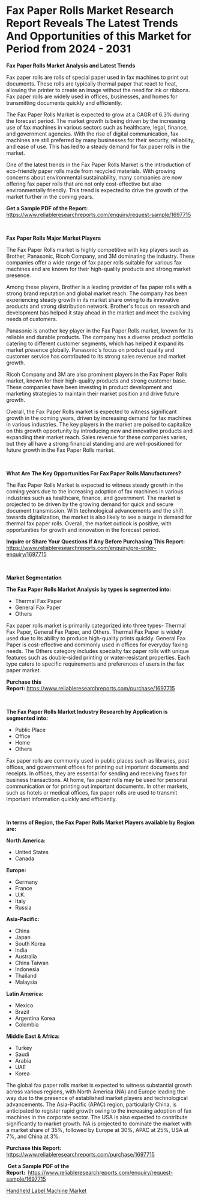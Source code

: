 <p><h1>Fax Paper Rolls Market Research Report Reveals The Latest Trends And Opportunities of this Market for Period from 2024 - 2031</h1></p><p><strong>Fax Paper Rolls Market Analysis and Latest Trends</strong></p>
<p><p>Fax paper rolls are rolls of special paper used in fax machines to print out documents. These rolls are typically thermal paper that react to heat, allowing the printer to create an image without the need for ink or ribbons. Fax paper rolls are widely used in offices, businesses, and homes for transmitting documents quickly and efficiently.</p><p>The Fax Paper Rolls Market is expected to grow at a CAGR of 6.3% during the forecast period. The market growth is being driven by the increasing use of fax machines in various sectors such as healthcare, legal, finance, and government agencies. With the rise of digital communication, fax machines are still preferred by many businesses for their security, reliability, and ease of use. This has led to a steady demand for fax paper rolls in the market.</p><p>One of the latest trends in the Fax Paper Rolls Market is the introduction of eco-friendly paper rolls made from recycled materials. With growing concerns about environmental sustainability, many companies are now offering fax paper rolls that are not only cost-effective but also environmentally friendly. This trend is expected to drive the growth of the market further in the coming years.</p></p>
<p><strong>Get a Sample PDF of the Report:&nbsp;</strong> <a href="https://www.reliableresearchreports.com/enquiry/request-sample/1697715">https://www.reliableresearchreports.com/enquiry/request-sample/1697715</a></p>
<p>&nbsp;</p>
<p><strong>Fax Paper Rolls Major Market Players</strong></p>
<p><p>The Fax Paper Rolls market is highly competitive with key players such as Brother, Panasonic, Ricoh Company, and 3M dominating the industry. These companies offer a wide range of fax paper rolls suitable for various fax machines and are known for their high-quality products and strong market presence.</p><p>Among these players, Brother is a leading provider of fax paper rolls with a strong brand reputation and global market reach. The company has been experiencing steady growth in its market share owing to its innovative products and strong distribution network. Brother's focus on research and development has helped it stay ahead in the market and meet the evolving needs of customers.</p><p>Panasonic is another key player in the Fax Paper Rolls market, known for its reliable and durable products. The company has a diverse product portfolio catering to different customer segments, which has helped it expand its market presence globally. Panasonic's focus on product quality and customer service has contributed to its strong sales revenue and market growth.</p><p>Ricoh Company and 3M are also prominent players in the Fax Paper Rolls market, known for their high-quality products and strong customer base. These companies have been investing in product development and marketing strategies to maintain their market position and drive future growth.</p><p>Overall, the Fax Paper Rolls market is expected to witness significant growth in the coming years, driven by increasing demand for fax machines in various industries. The key players in the market are poised to capitalize on this growth opportunity by introducing new and innovative products and expanding their market reach. Sales revenue for these companies varies, but they all have a strong financial standing and are well-positioned for future growth in the Fax Paper Rolls market.</p></p>
<p>&nbsp;</p>
<p><strong>What Are The Key Opportunities For Fax Paper Rolls Manufacturers?</strong></p>
<p><p>The Fax Paper Rolls Market is expected to witness steady growth in the coming years due to the increasing adoption of fax machines in various industries such as healthcare, finance, and government. The market is projected to be driven by the growing demand for quick and secure document transmission. With technological advancements and the shift towards digitalization, the market is also likely to see a surge in demand for thermal fax paper rolls. Overall, the market outlook is positive, with opportunities for growth and innovation in the forecast period.</p></p>
<p><strong>Inquire or Share Your Questions If Any Before Purchasing This Report:</strong> <a href="https://www.reliableresearchreports.com/enquiry/pre-order-enquiry/1697715">https://www.reliableresearchreports.com/enquiry/pre-order-enquiry/1697715</a></p>
<p>&nbsp;</p>
<p><strong>Market Segmentation</strong></p>
<p><strong>The Fax Paper Rolls Market Analysis by types is segmented into:</strong></p>
<p><ul><li>Thermal Fax Paper</li><li>General Fax Paper</li><li>Others</li></ul></p>
<p><p>Fax paper rolls market is primarily categorized into three types- Thermal Fax Paper, General Fax Paper, and Others. Thermal Fax Paper is widely used due to its ability to produce high-quality prints quickly. General Fax Paper is cost-effective and commonly used in offices for everyday faxing needs. The Others category includes specialty fax paper rolls with unique features such as double-sided printing or water-resistant properties. Each type caters to specific requirements and preferences of users in the fax paper market.</p></p>
<p><strong>Purchase this Report:&nbsp;</strong><a href="https://www.reliableresearchreports.com/purchase/1697715">https://www.reliableresearchreports.com/purchase/1697715</a></p>
<p>&nbsp;</p>
<p><strong>The Fax Paper Rolls Market Industry Research by Application is segmented into:</strong></p>
<p><ul><li>Public Place</li><li>Office</li><li>Home</li><li>Others</li></ul></p>
<p><p>Fax paper rolls are commonly used in public places such as libraries, post offices, and government offices for printing out important documents and receipts. In offices, they are essential for sending and receiving faxes for business transactions. At home, fax paper rolls may be used for personal communication or for printing out important documents. In other markets, such as hotels or medical offices, fax paper rolls are used to transmit important information quickly and efficiently.</p></p>
<p>&nbsp;</p>
<p><strong>In terms of Region, the Fax Paper Rolls Market Players available by Region are:</strong></p>
<p>
    <p> <strong> North America: </strong>
        <ul>
            <li>United States</li>
            <li>Canada</li>
        </ul>
        </p> 
    <p> <strong> Europe: </strong>
        <ul>
            <li>Germany</li>
            <li>France</li>
            <li>U.K.</li>
            <li>Italy</li>
            <li>Russia</li>
        </ul>
        </p> 
    <p> <strong> Asia-Pacific: </strong>
        <ul>
            <li>China</li>
            <li>Japan</li>
            <li>South Korea</li>
            <li>India</li>
            <li>Australia</li>
            <li>China Taiwan</li>
            <li>Indonesia</li>
            <li>Thailand</li>
            <li>Malaysia</li>
        </ul>
        </p> 
    <p> <strong> Latin America: </strong>
        <ul>
            <li>Mexico</li>
            <li>Brazil</li>
            <li>Argentina Korea</li>
            <li>Colombia</li>
        </ul>
        </p> 
    <p> <strong> Middle East & Africa: </strong>
        <ul>
            <li>Turkey</li>
            <li>Saudi</li>
            <li>Arabia</li>
            <li>UAE</li>
            <li>Korea</li>
        </ul>
    </p>
    </p>
<p><p>The global fax paper rolls market is expected to witness substantial growth across various regions, with North America (NA) and Europe leading the way due to the presence of established market players and technological advancements. The Asia-Pacific (APAC) region, particularly China, is anticipated to register rapid growth owing to the increasing adoption of fax machines in the corporate sector. The USA is also expected to contribute significantly to market growth. NA is projected to dominate the market with a market share of 35%, followed by Europe at 30%, APAC at 25%, USA at 7%, and China at 3%.</p></p>
<p><strong>Purchase this Report: </strong><a href="https://www.reliableresearchreports.com/purchase/1697715">https://www.reliableresearchreports.com/purchase/1697715</a></p>
<p>&nbsp;<strong>Get a Sample PDF of the Report:&nbsp;&nbsp;</strong><a href="https://www.reliableresearchreports.com/enquiry/request-sample/1697715">https://www.reliableresearchreports.com/enquiry/request-sample/1697715</a></p>
<p><strong></strong></p>
<p><p><a href="https://github.com/mancsybtousav/Market-Research-Report-List-1/blob/main/handheld-label-machine-market.md">Handheld Label Machine Market</a></p></p>